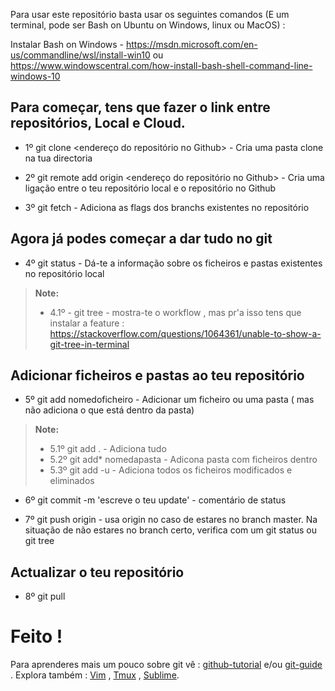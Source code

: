 


Para usar este repositório basta usar os seguintes comandos (E um terminal, pode ser Bash on Ubuntu on Windows, linux ou MacOS) :

  Instalar Bash on Windows - https://msdn.microsoft.com/en-us/commandline/wsl/install-win10 ou https://www.windowscentral.com/how-install-bash-shell-command-line-windows-10

  Para começar, tens que fazer o link entre repositórios, Local e Cloud.
-------------
- 1º git clone <endereço do repositório no Github> - Cria uma pasta clone na tua directoria

- 2º git remote add origin <endereço do repositório no Github> - Cria uma ligação entre o teu repositório local e o repositório no Github

- 3º git fetch - Adiciona as flags dos branchs existentes no repositório


 Agora já podes começar a dar tudo no git
-------------
- 4º git status - Dá-te a informação sobre os ficheiros e pastas existentes no repositório local
> **Note:**
>  -  4.1º - git tree - mostra-te o workflow , mas pr'a isso tens que instalar a feature : https://stackoverflow.com/questions/1064361/unable-to-show-a-git-tree-in-terminal


 Adicionar ficheiros e pastas ao teu repositório
-------------
- 5º git add nomedoficheiro - Adicionar um ficheiro ou uma pasta ( mas não adiciona o que está dentro da pasta)

> **Note:**
> - 5.1º git add . - Adiciona tudo
> - 5.2º git add* nomedapasta - Adicona pasta com ficheiros dentro
> - 5.3º git add -u - Adiciona todos os ficheiros modificados e eliminados

- 6º git commit -m 'escreve o teu update' - comentário de status

- 7º git push origin - usa origin no caso de estares no branch master. Na situação de não estares no branch certo, verifica com um git status ou git tree

 Actualizar o teu repositório
 -------------

- 8º git pull

Feito !
=========

Para aprenderes mais um pouco sobre git vê : [github-tutorial](http://product.hubspot.com/blog/git-and-github-tutorial-for-beginners) e/ou  [git-guide]( http://rogerdudler.github.io/git-guide/)
. Explora também : [Vim](http://www.openvim.com) , [Tmux](http://www.hamvocke.com/blog/a-quick-and-easy-guide-to-tmux/) , [Sublime](https://www.sublimetext.com).
 
